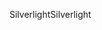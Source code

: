 <span data-ttu-id="09712-101">Silverlight</span><span class="sxs-lookup"><span data-stu-id="09712-101">Silverlight</span></span>